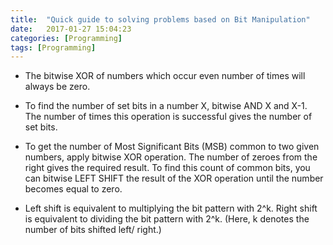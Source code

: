 ```yaml
---
title:  "Quick guide to solving problems based on Bit Manipulation"
date:   2017-01-27 15:04:23
categories: [Programming]
tags: [Programming]
---
```


* The bitwise XOR of numbers which occur even number of times will always be zero.

* To find the number of set bits in a number X, bitwise AND X and X-1. The number of times this operation is successful gives the number of set bits. 

* To get the number of Most Significant Bits (MSB) common to two given numbers, apply bitwise XOR operation. The number of zeroes from the right gives the required result. To find this count of common bits, you can bitwise LEFT SHIFT the result of the XOR operation until the number becomes equal to zero.  

* Left shift is equivalent to multiplying the bit pattern with 2^k. Right shift is equivalent to dividing the bit pattern with 2^k. (Here, k denotes the number of bits shifted left/ right.)

